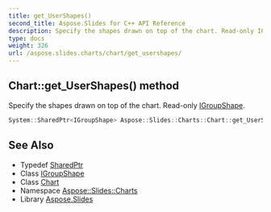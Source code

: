 ```yaml
---
title: get_UserShapes()
second_title: Aspose.Slides for C++ API Reference
description: Specify the shapes drawn on top of the chart. Read-only IGroupShape.
type: docs
weight: 326
url: /aspose.slides.charts/chart/get_usershapes/
---
```

## Chart::get_UserShapes() method


Specify the shapes drawn on top of the chart. Read-only [IGroupShape](../../../aspose.slides/igroupshape/).

```cpp
System::SharedPtr<IGroupShape> Aspose::Slides::Charts::Chart::get_UserShapes() override
```

## See Also

* Typedef [SharedPtr](../../../system/sharedptr/)
* Class [IGroupShape](../../../aspose.slides/igroupshape/)
* Class [Chart](../)
* Namespace [Aspose::Slides::Charts](../../)
* Library [Aspose.Slides](../../../)